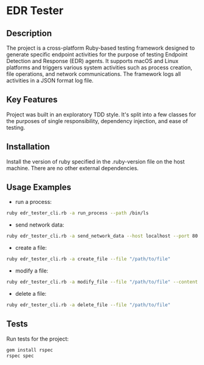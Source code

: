 EDR Tester
==========

Description
-----------
The project is a cross-platform Ruby-based testing framework designed to generate specific endpoint activities for the purpose of testing Endpoint Detection and Response (EDR) agents. It supports macOS and Linux platforms and triggers various system activities such as process creation, file operations, and network communications. The framework logs all activities in a JSON format log file.

Key Features
------------
Project was built in an exploratory TDD style. It's split into a few classes for the purposes of single responsibility, dependency injection, and ease of testing.

Installation
------------
Install the version of ruby specified in the .ruby-version file on the host machine. There are no other external dependencies.

Usage Examples
--------------
- run a process:
```bash
ruby edr_tester_cli.rb -a run_process --path /bin/ls
```

- send network data:
```bash
ruby edr_tester_cli.rb -a send_network_data --host localhost --port 80 --data "abc"
```

- create a file:
```bash
ruby edr_tester_cli.rb -a create_file --file "/path/to/file"
```

- modify a file:
```bash
ruby edr_tester_cli.rb -a modify_file --file "/path/to/file" --content "new content"
```

- delete a file:
```bash
ruby edr_tester_cli.rb -a delete_file --file "/path/to/file"
```


Tests
-----
Run tests for the project:
```bash
gem install rspec
rspec spec
```